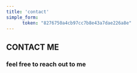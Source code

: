 ```yaml
---
title: 'contact'
simple_form:
      token: "8276750a4cb97cc7b8e43a7dae226a8e"      
---
```


## CONTACT ME
### feel free to reach out to me
